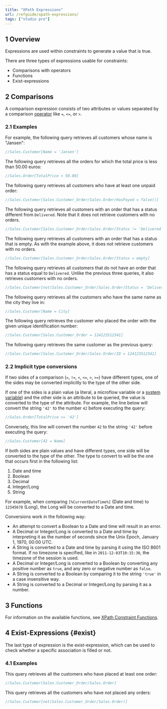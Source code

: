 ```yaml
---
title: "XPath Expressions"
url: /refguide/xpath-expressions/
tags: ["studio pro"]
---
```


## 1 Overview

Expressions are used within constraints to generate a value that is true.

There are three types of expressions usable for constraints:

* Comparisons with operators
* Functions
* Exist-expressions

## 2 Comparisons

A comparison expression consists of two attributes or values separated by a comparison [operator](/refguide/xpath-operators/) like `=`, `<=`, or `>`.

### 2.1 Examples

For example, the following query retrieves all customers whose name is "Jansen":

```java {linenos=false}
//Sales.Customer[Name = 'Jansen']
```

The following query retrieves all the orders for which the total price is less than 50.00 euros:

```java {linenos=false}
//Sales.Order[TotalPrice < 50.00]
```

The following query retrieves all customers who have at least one unpaid order:

```java {linenos=false}
//Sales.Customer[Sales.Customer_Order/Sales.Order/HasPayed = false()]
```

The following query retrieves all customers with an order that has a status different from `Delivered`.
Note that it does not retrieve customers with no orders.

```java {linenos=false}
//Sales.Customer[Sales.Customer_Order/Sales.Order/Status != 'Delivered']
```

The following query retrieves all customers with an order that has a status that is empty.
As with the example above, it does not retrieve customers with no orders.

```java {linenos=false}
//Sales.Customer[Sales.Customer_Order/Sales.Order/Status = empty]
```

The following query retrieves all customers that do not have an order that has a status equal to `Delivered`.
Unlike the previous three queries, it also retrieves customers with no orders.

```java {linenos=false}
//Sales.Customer[not(Sales.Customer_Order/Sales.Order/Status = 'Delivered')]
```

The following query retrieves all the customers who have the same name as the city they live in:

```java {linenos=false}
//Sales.Customer[Name = City]
```

The following query retrieves the customer who placed the order with the given unique identification number:

```java {linenos=false}
//Sales.Customer[Sales.Customer_Order = 124123512341]
```

The following query retrieves the same customer as the previous query:

```java {linenos=false}
//Sales.Customer[Sales.Customer_Order/Sales.Order/ID = 124123512341]
```

### 2.2 Implicit type conversions

If two sides of a comparison (`=`, `!=`, `<`, `<=`, `>`, `>=`) have different types, one of the sides may be converted implicitly to the type of the other side.

If one of the sides is a plain value (a literal, a microflow variable or a [system variable](/refguide/xpath-keywords-and-system-variables/#3-system-variables)) and the other side is an attribute to be queried, the value is converted to the type of the attribute. For example, the line below will convert the string `'42'` to the number `42` before executing the query:

```java {linenos=false}
//Sales.Order[TotalPrice >= '42']
```

Conversely, this line will convert the number `42` to the string `'42'` before executing the query:

```java {linenos=false}
//Sales.Customer[42 = Name]
```

If both sides are plain values and have different types, one side will be converted to the type of the other. The type to convert to will be the one that occurs first in the following list:

1. Date and time
1. Boolean
1. Decimal
1. Integer/Long
1. String

For example, when comparing `[%CurrentDateTime%]` (Date and time) to `12345678` (Long), the Long will be converted to a Date and time.

Conversions work in the following way:

* An attempt to convert a Boolean to a Date and time will result in an error.
* A Decimal or Integer/Long is converted to a Date and time by interpreting it as the number of seconds since the Unix Epoch, January 1, 1970, 00:00 UTC.
* A String is converted to a Date and time by parsing it using the ISO 8601 format. If no timezone is specified, like in `2011-12-03T10:15:30`, the timezone of the session is used.
* A Decimal or Integer/Long is converted to a Boolean by converting any positive number as `true`, and any zero or negative number as `false`.
* A String is converted to a Boolean by comparing it to the string `'true'` in a case insensitive way.
* A String is converted to a Decimal or Integer/Long by parsing it as a number.

## 3 Functions

For information on the available functions, see [XPath Constraint Functions](/refguide/xpath-constraint-functions/).

## 4 Exist-Expressions {#exist}

The last type of expression is the exist-expression, which can be used to check whether a specific association is filled or not.

### 4.1 Examples

This query retrieves all the customers who have placed at least one order:

```java {linenos=false}
//Sales.Customer[Sales.Customer_Order/Sales.Order]
```

This query retrieves all the customers who have not placed any orders:

```java {linenos=false}
//Sales.Customer[not(Sales.Customer_Order/Sales.Order)]
```

